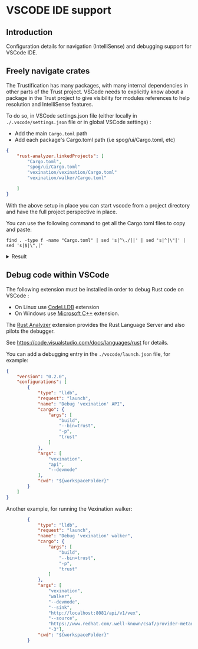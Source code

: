 # VSCODE IDE support

## Introduction

Configuration details for navigation (IntelliSense) and debugging support for VSCode IDE.

## Freely navigate crates

The Trustification has many packages, with many internal dependencies in other parts of the Trust project.
VSCode needs to explicitly know about a package in the Trust project to give visibility for modules references to help resolution and IntelliSense features.

To do so, in VSCode settings.json file (either locally in `./.vscode/settings.json` file or in global VSCode settings) :

- Add the main `Cargo.toml` path
- Add each package's Cargo.toml path (i.e spog/ui/Cargo.toml, etc)

```json
{
    "rust-analyzer.linkedProjects": [
        "Cargo.toml",
        "spog/ui/Cargo.toml"
        "vexination/vexination/Cargo.toml"
        "vexination/walker/Cargo.toml"

    ]
}
```

With the above setup in place you can start vscode from a project directory and have the full project perspective in place.

You can use the following command to get all the Cargo.toml files to copy and paste:

```shell
find . -type f -name "Cargo.toml" | sed 's|^\./||' | sed 's|^|\"|' | sed 's|$|\",|'
```

<details>
<summary>Result</summary>

```json
"admin/Cargo.toml",
"analytics/Cargo.toml",
"api/Cargo.toml",
"auth/Cargo.toml",
"bombastic/api/Cargo.toml",
"bombastic/bombastic/Cargo.toml",
"bombastic/index/Cargo.toml",
"bombastic/indexer/Cargo.toml",
"bombastic/model/Cargo.toml",
"bombastic/walker/Cargo.toml",
"collector/client/Cargo.toml",
"collector/collector/Cargo.toml",
"collector/osv/Cargo.toml",
"collector/snyk/Cargo.toml",
"collectorist/api/Cargo.toml",
"collectorist/client/Cargo.toml",
"collectorist/collectorist/Cargo.toml",
"common/Cargo.toml",
"common/walker/Cargo.toml",
"event-bus/Cargo.toml",
"exhort/api/Cargo.toml",
"exhort/exhort/Cargo.toml",
"exhort/model/Cargo.toml",
"exporter/Cargo.toml",
"index/Cargo.toml",
"indexer/Cargo.toml",
"infrastructure/Cargo.toml",
"integration-tests/Cargo.toml",
"reservoir/api/Cargo.toml",
"reservoir/reservoir/Cargo.toml",
"spog/api/Cargo.toml",
"spog/model/Cargo.toml",
"spog/spog/Cargo.toml",
"spog/ui/crates/backend/Cargo.toml",
"spog/ui/crates/common/Cargo.toml",
"spog/ui/crates/components/Cargo.toml",
"spog/ui/crates/donut/Cargo.toml",
"spog/ui/crates/navigation/Cargo.toml",
"spog/ui/crates/utils/Cargo.toml",
"spog/ui/Cargo.toml",
"storage/Cargo.toml",
"trust/Cargo.toml",
"v11y/api/Cargo.toml",
"v11y/client/Cargo.toml",
"v11y/index/Cargo.toml",
"v11y/indexer/Cargo.toml",
"v11y/model/Cargo.toml",
"v11y/v11y/Cargo.toml",
"v11y/walker/Cargo.toml",
"version/Cargo.toml",
"vexination/api/Cargo.toml",
"vexination/index/Cargo.toml",
"vexination/indexer/Cargo.toml",
"vexination/model/Cargo.toml",
"vexination/vexination/Cargo.toml",
"vexination/walker/Cargo.toml",
"xtask/Cargo.toml",
"Cargo.toml",
```

</details>

## Debug code within VSCode

The following extension must be installed in order to debug Rust code on VSCode :

- On Linux use [CodeLLDB](https://marketplace.visualstudio.com/items?itemName=vadimcn.vscode-lldb) extension
- On Windows use [Microsoft C++](https://marketplace.visualstudio.com/items?itemName=vadimcn.vscode-lldb) extension.

The [Rust Analyzer](https://marketplace.visualstudio.com/items?itemName=rust-lang.rust-analyzer) extension provides the Rust Language Server and also pilots the debugger.

See <https://code.visualstudio.com/docs/languages/rust> for details.

You can add a debugging entry in the `./vscode/launch.json` file, for example:

```json
{
    "version": "0.2.0",
    "configurations": [
        {
            "type": "lldb",
            "request": "launch",
            "name": "Debug 'vexination' API",
            "cargo": {
                "args": [
                    "build",
                    "--bin=trust",
                    "-p",
                    "trust"
                ]
            },
            "args": [
                "vexination",
                "api",
                "--devmode"
            ],
            "cwd": "${workspaceFolder}"
        }
    ]
}
```

Another example, for running the Vexination walker:

```json
        {
            "type": "lldb",
            "request": "launch",
            "name": "Debug 'vexination' walker",
            "cargo": {
                "args": [
                    "build",
                    "--bin=trust",
                    "-p",
                    "trust"
                ]
            },
            "args": [
                "vexination",
                "walker",
                "--devmode",
                "--sink",
                "http://localhost:8081/api/v1/vex",
                "--source",
                "https://www.redhat.com/.well-known/csaf/provider-metadata.json",
                "-3"],
            "cwd": "${workspaceFolder}"
        }
```
